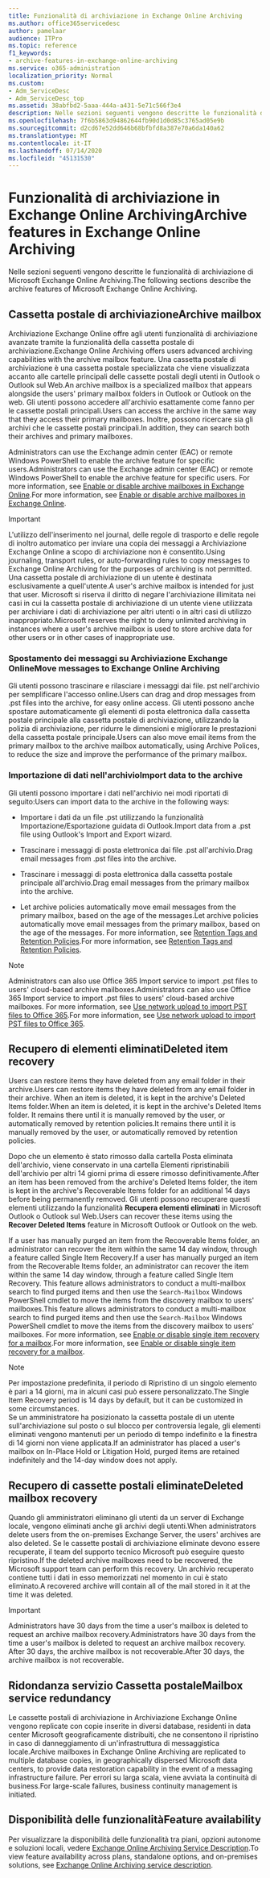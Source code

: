 ```yaml
---
title: Funzionalità di archiviazione in Exchange Online Archiving
ms.author: office365servicedesc
author: pamelaar
audience: ITPro
ms.topic: reference
f1_keywords:
- archive-features-in-exchange-online-archiving
ms.service: o365-administration
localization_priority: Normal
ms.custom:
- Adm_ServiceDesc
- Adm_ServiceDesc_top
ms.assetid: 38abfbd2-5aaa-444a-a431-5e71c566f3e4
description: Nelle sezioni seguenti vengono descritte le funzionalità di archiviazione di Microsoft Exchange Online Archiving.
ms.openlocfilehash: 7f6b5863d94862644fb90d1d0d85c3765ad05e9b
ms.sourcegitcommit: d2cd67e52dd646b68bfbfd8a387e70a6da140a62
ms.translationtype: MT
ms.contentlocale: it-IT
ms.lasthandoff: 07/14/2020
ms.locfileid: "45131530"
---
```

# <a name="archive-features-in-exchange-online-archiving"></a><span data-ttu-id="59d41-103">Funzionalità di archiviazione in Exchange Online Archiving</span><span class="sxs-lookup"><span data-stu-id="59d41-103">Archive features in Exchange Online Archiving</span></span>

<span data-ttu-id="59d41-104">Nelle sezioni seguenti vengono descritte le funzionalità di archiviazione di Microsoft Exchange Online Archiving.</span><span class="sxs-lookup"><span data-stu-id="59d41-104">The following sections describe the archive features of Microsoft Exchange Online Archiving.</span></span>
  
## <a name="archive-mailbox"></a><span data-ttu-id="59d41-105">Cassetta postale di archiviazione</span><span class="sxs-lookup"><span data-stu-id="59d41-105">Archive mailbox</span></span>

<span data-ttu-id="59d41-106">Archiviazione Exchange Online offre agli utenti funzionalità di archiviazione avanzate tramite la funzionalità della cassetta postale di archiviazione.</span><span class="sxs-lookup"><span data-stu-id="59d41-106">Exchange Online Archiving offers users advanced archiving capabilities with the archive mailbox feature.</span></span> <span data-ttu-id="59d41-107">Una cassetta postale di archiviazione è una cassetta postale specializzata che viene visualizzata accanto alle cartelle principali delle cassette postali degli utenti in Outlook o Outlook sul Web.</span><span class="sxs-lookup"><span data-stu-id="59d41-107">An archive mailbox is a specialized mailbox that appears alongside the users' primary mailbox folders in Outlook or Outlook on the web.</span></span> <span data-ttu-id="59d41-108">Gli utenti possono accedere all'archivio esattamente come fanno per le cassette postali principali.</span><span class="sxs-lookup"><span data-stu-id="59d41-108">Users can access the archive in the same way that they access their primary mailboxes.</span></span> <span data-ttu-id="59d41-109">Inoltre, possono ricercare sia gli archivi che le cassette postali principali.</span><span class="sxs-lookup"><span data-stu-id="59d41-109">In addition, they can search both their archives and primary mailboxes.</span></span>
  
<span data-ttu-id="59d41-110">Administrators can use the Exchange admin center (EAC) or remote Windows PowerShell to enable the archive feature for specific users.</span><span class="sxs-lookup"><span data-stu-id="59d41-110">Administrators can use the Exchange admin center (EAC) or remote Windows PowerShell to enable the archive feature for specific users.</span></span> <span data-ttu-id="59d41-111">For more information, see [Enable or disable archive mailboxes in Exchange Online](https://docs.microsoft.com/office365/securitycompliance/enable-archive-mailboxes).</span><span class="sxs-lookup"><span data-stu-id="59d41-111">For more information, see [Enable or disable archive mailboxes in Exchange Online](https://docs.microsoft.com/office365/securitycompliance/enable-archive-mailboxes).</span></span>
  
> [!IMPORTANT]
>  <span data-ttu-id="59d41-112">L'utilizzo dell'inserimento nel journal, delle regole di trasporto e delle regole di inoltro automatico per inviare una copia dei messaggi a Archiviazione Exchange Online a scopo di archiviazione non è consentito.</span><span class="sxs-lookup"><span data-stu-id="59d41-112">Using journaling, transport rules, or auto-forwarding rules to copy messages to Exchange Online Archiving for the purposes of archiving is not permitted.</span></span> <br/>
>  <span data-ttu-id="59d41-113">Una cassetta postale di archiviazione di un utente è destinata esclusivamente a quell'utente.</span><span class="sxs-lookup"><span data-stu-id="59d41-113">A user's archive mailbox is intended for just that user.</span></span> <span data-ttu-id="59d41-114">Microsoft si riserva il diritto di negare l'archiviazione illimitata nei casi in cui la cassetta postale di archiviazione di un utente viene utilizzata per archiviare i dati di archiviazione per altri utenti o in altri casi di utilizzo inappropriato.</span><span class="sxs-lookup"><span data-stu-id="59d41-114">Microsoft reserves the right to deny unlimited archiving in instances where a user's archive mailbox is used to store archive data for other users or in other cases of inappropriate use.</span></span>
  
### <a name="move-messages-to-exchange-online-archiving"></a><span data-ttu-id="59d41-115">Spostamento dei messaggi su Archiviazione Exchange Online</span><span class="sxs-lookup"><span data-stu-id="59d41-115">Move messages to Exchange Online Archiving</span></span>

<span data-ttu-id="59d41-116">Gli utenti possono trascinare e rilasciare i messaggi dai file. pst nell'archivio per semplificare l'accesso online.</span><span class="sxs-lookup"><span data-stu-id="59d41-116">Users can drag and drop messages from .pst files into the archive, for easy online access.</span></span> <span data-ttu-id="59d41-117">Gli utenti possono anche spostare automaticamente gli elementi di posta elettronica dalla cassetta postale principale alla cassetta postale di archiviazione, utilizzando la polizia di archiviazione, per ridurre le dimensioni e migliorare le prestazioni della cassetta postale principale.</span><span class="sxs-lookup"><span data-stu-id="59d41-117">Users can also move email items from the primary mailbox to the archive mailbox automatically, using Archive Polices, to reduce the size and improve the performance of the primary mailbox.</span></span> 
  
### <a name="import-data-to-the-archive"></a><span data-ttu-id="59d41-118">Importazione di dati nell'archivio</span><span class="sxs-lookup"><span data-stu-id="59d41-118">Import data to the archive</span></span>

<span data-ttu-id="59d41-119">Gli utenti possono importare i dati nell'archivio nei modi riportati di seguito:</span><span class="sxs-lookup"><span data-stu-id="59d41-119">Users can import data to the archive in the following ways:</span></span>
  
- <span data-ttu-id="59d41-120">Importare i dati da un file .pst utilizzando la funzionalità Importazione/Esportazione guidata di Outlook.</span><span class="sxs-lookup"><span data-stu-id="59d41-120">Import data from a .pst file using Outlook's Import and Export wizard.</span></span>
    
- <span data-ttu-id="59d41-121">Trascinare i messaggi di posta elettronica dai file .pst all'archivio.</span><span class="sxs-lookup"><span data-stu-id="59d41-121">Drag email messages from .pst files into the archive.</span></span>
    
- <span data-ttu-id="59d41-122">Trascinare i messaggi di posta elettronica dalla cassetta postale principale all'archivio.</span><span class="sxs-lookup"><span data-stu-id="59d41-122">Drag email messages from the primary mailbox into the archive.</span></span>
    
- <span data-ttu-id="59d41-123">Let archive policies automatically move email messages from the primary mailbox, based on the age of the messages.</span><span class="sxs-lookup"><span data-stu-id="59d41-123">Let archive policies automatically move email messages from the primary mailbox, based on the age of the messages.</span></span> <span data-ttu-id="59d41-124">For more information, see [Retention Tags and Retention Policies](https://docs.microsoft.com/Exchange/policy-and-compliance/mrm/retention-tags-and-retention-policies).</span><span class="sxs-lookup"><span data-stu-id="59d41-124">For more information, see [Retention Tags and Retention Policies](https://docs.microsoft.com/Exchange/policy-and-compliance/mrm/retention-tags-and-retention-policies).</span></span>
    
> [!NOTE]
> <span data-ttu-id="59d41-125">Administrators can also use Office 365 Import service to import .pst files to users' cloud-based archive mailboxes.</span><span class="sxs-lookup"><span data-stu-id="59d41-125">Administrators can also use Office 365 Import service to import .pst files to users' cloud-based archive mailboxes.</span></span> <span data-ttu-id="59d41-126">For more information, see [Use network upload to import PST files to Office 365](https://docs.microsoft.com/office365/securitycompliance/use-network-upload-to-import-pst-files).</span><span class="sxs-lookup"><span data-stu-id="59d41-126">For more information, see [Use network upload to import PST files to Office 365](https://docs.microsoft.com/office365/securitycompliance/use-network-upload-to-import-pst-files).</span></span> 
  
## <a name="deleted-item-recovery"></a><span data-ttu-id="59d41-127">Recupero di elementi eliminati</span><span class="sxs-lookup"><span data-stu-id="59d41-127">Deleted item recovery</span></span>

<span data-ttu-id="59d41-128">Users can restore items they have deleted from any email folder in their archive.</span><span class="sxs-lookup"><span data-stu-id="59d41-128">Users can restore items they have deleted from any email folder in their archive.</span></span> <span data-ttu-id="59d41-129">When an item is deleted, it is kept in the archive's Deleted Items folder.</span><span class="sxs-lookup"><span data-stu-id="59d41-129">When an item is deleted, it is kept in the archive's Deleted Items folder.</span></span> <span data-ttu-id="59d41-130">It remains there until it is manually removed by the user, or automatically removed by retention policies.</span><span class="sxs-lookup"><span data-stu-id="59d41-130">It remains there until it is manually removed by the user, or automatically removed by retention policies.</span></span>
  
<span data-ttu-id="59d41-131">Dopo che un elemento è stato rimosso dalla cartella Posta eliminata dell'archivio, viene conservato in una cartella Elementi ripristinabili dell'archivio per altri 14 giorni prima di essere rimosso definitivamente.</span><span class="sxs-lookup"><span data-stu-id="59d41-131">After an item has been removed from the archive's Deleted Items folder, the item is kept in the archive's Recoverable Items folder for an additional 14 days before being permanently removed.</span></span> <span data-ttu-id="59d41-132">Gli utenti possono recuperare questi elementi utilizzando la funzionalità **Recupera elementi eliminati** in Microsoft Outlook o Outlook sul Web.</span><span class="sxs-lookup"><span data-stu-id="59d41-132">Users can recover these items using the **Recover Deleted Items** feature in Microsoft Outlook or Outlook on the web.</span></span> 
  
<span data-ttu-id="59d41-133">If a user has manually purged an item from the Recoverable Items folder, an administrator can recover the item within the same 14 day window, through a feature called Single Item Recovery.</span><span class="sxs-lookup"><span data-stu-id="59d41-133">If a user has manually purged an item from the Recoverable Items folder, an administrator can recover the item within the same 14 day window, through a feature called Single Item Recovery.</span></span> <span data-ttu-id="59d41-134">This feature allows administrators to conduct a multi-mailbox search to find purged items and then use the  `Search-Mailbox` Windows PowerShell cmdlet to move the items from the discovery mailbox to users' mailboxes.</span><span class="sxs-lookup"><span data-stu-id="59d41-134">This feature allows administrators to conduct a multi-mailbox search to find purged items and then use the  `Search-Mailbox` Windows PowerShell cmdlet to move the items from the discovery mailbox to users' mailboxes.</span></span> <span data-ttu-id="59d41-135">For more information, see [Enable or disable single item recovery for a mailbox](https://docs.microsoft.com/office365/securitycompliance/use-network-upload-to-import-pst-files).</span><span class="sxs-lookup"><span data-stu-id="59d41-135">For more information, see [Enable or disable single item recovery for a mailbox](https://docs.microsoft.com/office365/securitycompliance/use-network-upload-to-import-pst-files).</span></span>
  
> [!NOTE]
>  <span data-ttu-id="59d41-136">Per impostazione predefinita, il periodo di Ripristino di un singolo elemento è pari a 14 giorni, ma in alcuni casi può essere personalizzato.</span><span class="sxs-lookup"><span data-stu-id="59d41-136">The Single Item Recovery period is 14 days by default, but it can be customized in some circumstances.</span></span> <br/>
>  <span data-ttu-id="59d41-137">Se un amministratore ha posizionato la cassetta postale di un utente sull'archiviazione sul posto o sul blocco per controversia legale, gli elementi eliminati vengono mantenuti per un periodo di tempo indefinito e la finestra di 14 giorni non viene applicata.</span><span class="sxs-lookup"><span data-stu-id="59d41-137">If an administrator has placed a user's mailbox on In-Place Hold or Litigation Hold, purged items are retained indefinitely and the 14-day window does not apply.</span></span> 
  
## <a name="deleted-mailbox-recovery"></a><span data-ttu-id="59d41-138">Recupero di cassette postali eliminate</span><span class="sxs-lookup"><span data-stu-id="59d41-138">Deleted mailbox recovery</span></span>

<span data-ttu-id="59d41-139">Quando gli amministratori eliminano gli utenti da un server di Exchange locale, vengono eliminati anche gli archivi degli utenti.</span><span class="sxs-lookup"><span data-stu-id="59d41-139">When administrators delete users from the on-premises Exchange Server, the users' archives are also deleted.</span></span> <span data-ttu-id="59d41-140">Se le cassette postali di archiviazione eliminate devono essere recuperate, il team del supporto tecnico Microsoft può eseguire questo ripristino.</span><span class="sxs-lookup"><span data-stu-id="59d41-140">If the deleted archive mailboxes need to be recovered, the Microsoft support team can perform this recovery.</span></span> <span data-ttu-id="59d41-141">Un archivio recuperato contiene tutti i dati in esso memorizzati nel momento in cui è stato eliminato.</span><span class="sxs-lookup"><span data-stu-id="59d41-141">A recovered archive will contain all of the mail stored in it at the time it was deleted.</span></span>
  
> [!IMPORTANT]
> <span data-ttu-id="59d41-142">Administrators have 30 days from the time a user's mailbox is deleted to request an archive mailbox recovery.</span><span class="sxs-lookup"><span data-stu-id="59d41-142">Administrators have 30 days from the time a user's mailbox is deleted to request an archive mailbox recovery.</span></span> <span data-ttu-id="59d41-143">After 30 days, the archive mailbox is not recoverable.</span><span class="sxs-lookup"><span data-stu-id="59d41-143">After 30 days, the archive mailbox is not recoverable.</span></span> 
  
## <a name="mailbox-service-redundancy"></a><span data-ttu-id="59d41-144">Ridondanza servizio Cassetta postale</span><span class="sxs-lookup"><span data-stu-id="59d41-144">Mailbox service redundancy</span></span>

<span data-ttu-id="59d41-145">Le cassette postali di archiviazione in Archiviazione Exchange Online vengono replicate con copie inserite in diversi database, residenti in data center Microsoft geograficamente distribuiti, che ne consentono il ripristino in caso di danneggiamento di un'infrastruttura di messaggistica locale.</span><span class="sxs-lookup"><span data-stu-id="59d41-145">Archive mailboxes in Exchange Online Archiving are replicated to multiple database copies, in geographically dispersed Microsoft data centers, to provide data restoration capability in the event of a messaging infrastructure failure.</span></span> <span data-ttu-id="59d41-146">Per errori su larga scala, viene avviata la continuità di business.</span><span class="sxs-lookup"><span data-stu-id="59d41-146">For large-scale failures, business continuity management is initiated.</span></span> 
  
## <a name="feature-availability"></a><span data-ttu-id="59d41-147">Disponibilità delle funzionalità</span><span class="sxs-lookup"><span data-stu-id="59d41-147">Feature availability</span></span>

<span data-ttu-id="59d41-148">Per visualizzare la disponibilità delle funzionalità tra piani, opzioni autonome e soluzioni locali, vedere [Exchange Online Archiving Service Description](exchange-online-archiving-service-description.md).</span><span class="sxs-lookup"><span data-stu-id="59d41-148">To view feature availability across plans, standalone options, and on-premises solutions, see [Exchange Online Archiving service description](exchange-online-archiving-service-description.md).</span></span>
  
